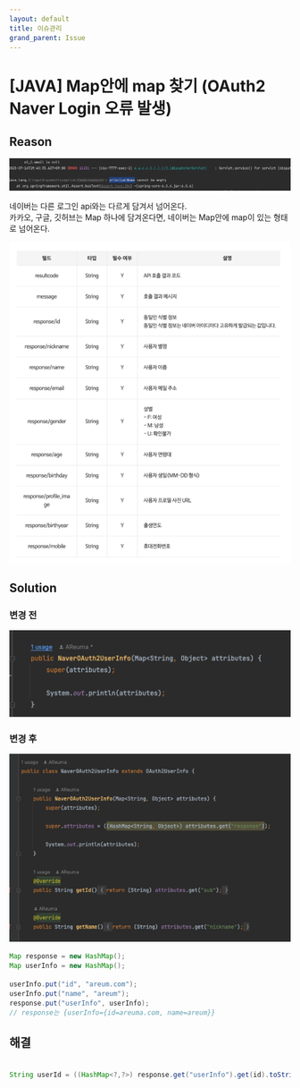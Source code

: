 ```yaml
---
layout: default
title: 이슈관리
grand_parent: Issue
---
```


# [JAVA] Map안에 map 찾기 (OAuth2 Naver Login 오류 발생)


## Reason 
![error.png](/assets/images/Project/Issue/Issue2/error.png)
    
네이버는 다른 로그인 api와는 다르게 담겨서 넘어온다.  
카카오, 구글, 깃허브는 Map 하나에 담겨온다면, 네이버는 Map안에 map이 있는 형태로 넘어온다.  
      
![img.png](/assets/images/Project/Issue/Issue2/img.png)
         

## Solution 
### 변경 전 
![before.png](/assets/images/Project/Issue/Issue2/before.png)
      
### 변경 후 
![after.png](/assets/images/Project/Issue/Issue2/after.png)
      
      
  

~~~ java
Map response = new HashMap();
Map userInfo = new HashMap();

userInfo.put("id", "areum.com");
userInfo.put("name", "areum");
response.put("userInfo", userInfo);
// response는 {userInfo={id=areuma.com, name=areum}}
~~~

## 해결
~~~ java

String userId = ((HashMap<?,?>) response.get("userInfo").get(id).toString();)

~~~